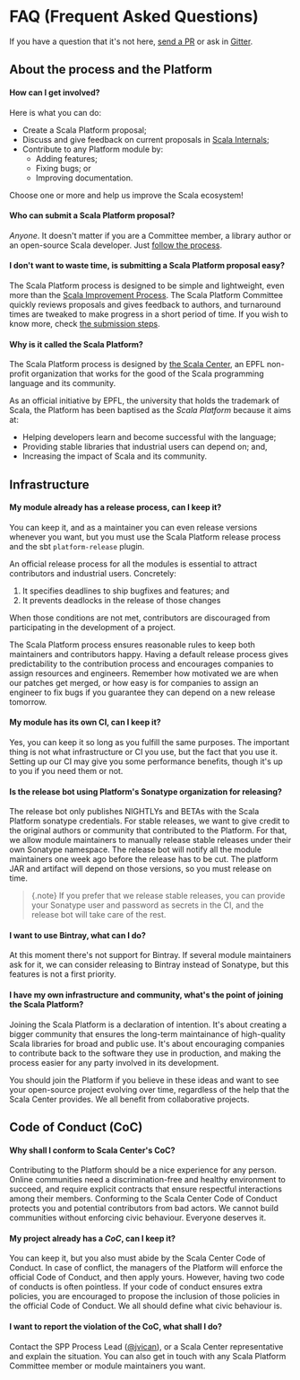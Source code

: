 # FAQ (Frequent Asked Questions)

If you have a question that it's not here, [send a PR](https://github.com/scalaplatform) or ask in [Gitter](https://gitter.im).

## About the process and the Platform

#### How can I get involved?

Here is what you can do:

* Create a Scala Platform proposal;
* Discuss and give feedback on current proposals in [Scala Internals](https://internals.scala-lang.org);
* Contribute to any Platform module by:
  * Adding features;
  * Fixing bugs; or
  * Improving documentation.
  
Choose one or more and help us improve the Scala ecosystem!

#### Who can submit a Scala Platform proposal?

*Anyone*. It doesn't matter if you are a Committee member, a library author or an open-source Scala developer.
Just [follow the process](proposal-submission.md).

#### I don't want to waste time, is submitting a Scala Platform proposal easy?

The Scala Platform process is designed to be simple and lightweight, even more than
the [Scala Improvement Process](http://docs.scala-lang.org/sips/sip-submission.html).
The Scala Platform Committee quickly reviews proposals and gives feedback to authors,
and turnaround times are tweaked to make progress in a short period of time. If you
wish to know more, check [the submission steps](proposal-submission.md).

#### Why is it called the **Scala** Platform?

The Scala Platform process is designed by [the Scala Center](https://scala.epfl.ch/), an EPFL
non-profit organization that works for the good of the Scala programming language and its community.

As an official initiative by EPFL, the university that holds the trademark of Scala, the Platform
has been baptised as the *Scala Platform* because it aims at:

* Helping developers learn and become successful with the language;
* Providing stable libraries that industrial users can depend on; and,
* Increasing the impact of Scala and its community.

## Infrastructure

#### My module already has a release process, can I keep it?

You can keep it, and as a maintainer you can even release versions whenever you
want, but you must use the Scala Platform release process and the sbt `platform-release` plugin.

An official release process for all the modules is essential to attract contributors
and industrial users. Concretely:
1. It specifies deadlines to ship bugfixes and features; and
1. It prevents deadlocks in the release of those changes

When those conditions are not met, contributors are discouraged from participating
in the development of a project.

The Scala Platform process ensures reasonable rules to keep both maintainers and contributors happy.
Having a default release process gives predictability to the contribution process and encourages
companies to assign resources and engineers. Remember how motivated we are when our patches get
merged, or how easy is for companies to assign an engineer to fix bugs if you guarantee they can depend on a new release tomorrow.

#### My module has its own CI, can I keep it?

Yes, you can keep it so long as you fulfill the same purposes. The important thing is
not what infrastructure or CI you use, but the fact that you use it. Setting up
our CI may give you some performance benefits, though it's up to you if you need them or not.

#### Is the release bot using Platform's Sonatype organization for releasing?

The release bot only publishes NIGHTLYs and BETAs with the Scala Platform sonatype
credentials. For stable releases, we want to give credit to the original authors or
community that contributed to the Platform. For that, we allow module maintainers to
manually release stable releases under their own Sonatype namespace. The release bot
will notify all the module maintainers one week ago before the release has to be cut.
The platform JAR and artifact will depend on those versions, so you must release on time.

> {.note}
> If you prefer that we release stable releases, you can provide your Sonatype user
> and password as secrets in the CI, and the release bot will take care of the rest.

#### I want to use Bintray, what can I do?

At this moment there's not support for Bintray. If several module maintainers ask for it,
we can consider releasing to Bintray instead of Sonatype, but this features is not a first priority.

#### I have my own infrastructure and community, what's the point of joining the Scala Platform?

Joining the Scala Platform is a declaration of intention. It's about creating a bigger
community that ensures the long-term maintainance of high-quality Scala libraries
for broad and public use. It's about encouraging companies to contribute back to
the software they use in production, and making the process easier for any party involved
in its development.

You should join the Platform if you believe in these ideas and want to see your open-source
project evolving over time, regardless of the help that the Scala Center provides. We all
benefit from collaborative projects.

## Code of Conduct (CoC)

#### Why shall I conform to Scala Center's CoC?

Contributing to the Platform should be a nice experience for any person. Online
communities need a discrimination-free and healthy environment to succeed,
and require explicit contracts that ensure respectful interactions among their
members. Conforming to the Scala Center Code of Conduct protects you and potential
contributors from bad actors. We cannot build communities without enforcing
civic behaviour. Everyone deserves it.

#### My project already has a *CoC*, can I keep it?

You can keep it, but you also must abide by the Scala Center Code of Conduct.
In case of conflict, the managers of the Platform will enforce the official
Code of Conduct, and then apply yours. However, having two code of conducts is
often pointless. If your code of conduct ensures extra policies, you are
encouraged to propose the inclusion of those policies in the official Code of
Conduct. We all should define what civic behaviour is.

#### I want to report the violation of the CoC, what shall I do?

Contact the SPP Process Lead ([@jvican](https://github.com/jvican)), or a Scala
Center representative and explain the situation. You can also get in touch with
any Scala Platform Committee member or module maintainers you want.
